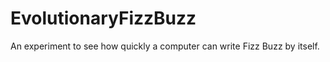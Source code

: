 EvolutionaryFizzBuzz
====================

An experiment to see how quickly a computer can write Fizz Buzz by itself.
